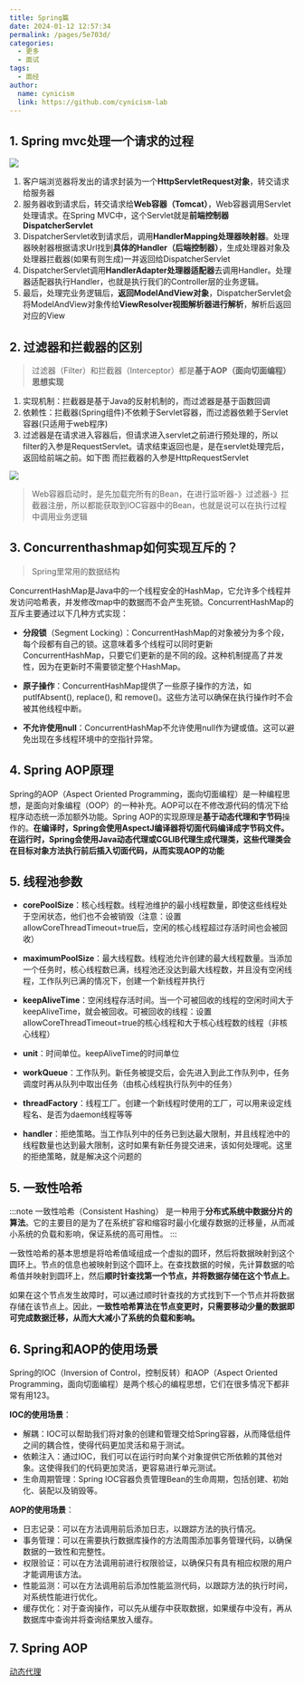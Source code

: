 ```yaml
---
title: Spring篇
date: 2024-01-12 12:57:34
permalink: /pages/5e703d/
categories:
  - 更多
  - 面试
tags:
  - 面经
author: 
  name: cynicism
  link: https://github.com/cynicism-lab
---
```

## 1. Spring mvc处理一个请求的过程
![](https://cdn.jsdelivr.net/gh/Cynicism-lab/MyResource/img/mvc.png)

1. 客户端浏览器将发出的请求封装为一个**HttpServletRequest对象**，转交请求给服务器
2. 服务器收到请求后，转交请求给**Web容器（Tomcat）**，Web容器调用Servlet处理请求。在Spring MVC中，这个Servlet就是**前端控制器DispatcherServlet**
3. DispatcherServlet收到请求后，调用**HandlerMapping处理器映射器**。处理器映射器根据请求Url找到**具体的Handler（后端控制器）**，生成处理器对象及处理器拦截器(如果有则生成)一并返回给DispatcherServlet
4. DispatcherServlet调用**HandlerAdapter处理器适配器**去调用Handler。处理器适配器执行Handler，也就是执行我们的Controller层的业务逻辑。
5. 最后，处理完业务逻辑后，**返回ModelAndView对象**，DispatcherServlet会将ModelAndView对象传给**ViewResolver视图解析器进行解析**，解析后返回对应的View

## 2. 过滤器和拦截器的区别
>过滤器（Filter）和拦截器（Interceptor）都是**基于AOP（面向切面编程）思想实现**

1. 实现机制：拦截器是基于Java的反射机制的，而过滤器是基于函数回调
2. 依赖性：拦截器(Spring组件)不依赖于Servlet容器，而过滤器依赖于Servlet容器(只适用于web程序)
3. 过滤器是在请求进入容器后，但请求进入servlet之前进行预处理的，所以filter的入参是RequestServlet。请求结束返回也是，是在servlet处理完后，返回给前端之前。如下图
而拦截器的入参是HttpRequestServlet

![](https://cdn.jsdelivr.net/gh/Cynicism-lab/MyResource/img/20200602173814901.png)

>Web容器启动时，是先加载完所有的Bean，在进行监听器-》过滤器-》拦截器注册，所以都能获取到IOC容器中的Bean，也就是说可以在执行过程中调用业务逻辑

## 3. Concurrenthashmap如何实现互斥的？
>Spring里常用的数据结构

ConcurrentHashMap是Java中的一个线程安全的HashMap，它允许多个线程并发访问哈希表，并发修改map中的数据而不会产生死锁。ConcurrentHashMap的互斥主要通过以下几种方式实现：

- **分段锁**（Segment Locking）：ConcurrentHashMap的对象被分为多个段，每个段都有自己的锁。这意味着多个线程可以同时更新ConcurrentHashMap，只要它们更新的是不同的段。这种机制提高了并发性，因为在更新时不需要锁定整个HashMap。

- **原子操作**：ConcurrentHashMap提供了一些原子操作的方法，如putIfAbsent(), replace(), 和 remove()。这些方法可以确保在执行操作时不会被其他线程中断。

- **不允许使用null**：ConcurrentHashMap不允许使用null作为键或值。这可以避免出现在多线程环境中的空指针异常。

## 4. Spring AOP原理
Spring的AOP（Aspect Oriented Programming，面向切面编程）是一种编程思想，是面向对象编程（OOP）的一种补充。AOP可以在不修改源代码的情况下给程序动态统一添加额外功能。Spring AOP的实现原理是**基于动态代理和字节码**操作的。**在编译时，Spring会使用AspectJ编译器将切面代码编译成字节码文件。在运行时，Spring会使用Java动态代理或CGLIB代理生成代理类，这些代理类会在目标对象方法执行前后插入切面代码，从而实现AOP的功能**

## 5. 线程池参数
- **corePoolSize**：核心线程数。线程池维护的最小线程数量，即使这些线程处于空闲状态，他们也不会被销毁（注意：设置allowCoreThreadTimeout=true后，空闲的核心线程超过存活时间也会被回收）

- **maximumPoolSize**：最大线程数。线程池允许创建的最大线程数量。当添加一个任务时，核心线程数已满，线程池还没达到最大线程数，并且没有空闲线程，工作队列已满的情况下，创建一个新线程并执行

- **keepAliveTime**：空闲线程存活时间。当一个可被回收的线程的空闲时间大于keepAliveTime，就会被回收。可被回收的线程：设置allowCoreThreadTimeout=true的核心线程和大于核心线程数的线程（非核心线程）

- **unit**：时间单位。keepAliveTime的时间单位

- **workQueue**：工作队列。新任务被提交后，会先进入到此工作队列中，任务调度时再从队列中取出任务（由核心线程执行队列中的任务）

- **threadFactory**：线程工厂。创建一个新线程时使用的工厂，可以用来设定线程名、是否为daemon线程等等

- **handler**：拒绝策略。当工作队列中的任务已到达最大限制，并且线程池中的线程数量也达到最大限制，这时如果有新任务提交进来，该如何处理呢。这里的拒绝策略，就是解决这个问题的

## 5. 一致性哈希
:::note 一致性哈希（Consistent Hashing）
是一种用于**分布式系统中数据分片的算法**。它的主要目的是为了在系统扩容和缩容时最小化缓存数据的迁移量，从而减小系统的负载和影响，保证系统的高可用性。
:::

一致性哈希的基本思想是将哈希值域组成一个虚拟的圆环，然后将数据映射到这个圆环上。节点的信息也被映射到这个圆环上。在查找数据的时候，先计算数据的哈希值并映射到圆环上，然后**顺时针查找第一个节点，并将数据存储在这个节点上**。

如果在这个节点发生故障时，可以通过顺时针查找的方式找到下一个节点并将数据存储在该节点上。因此，**一致性哈希算法在节点变更时，只需要移动少量的数据即可完成数据迁移，从而大大减小了系统的负载和影响。**


## 6. Spring和AOP的使用场景
Spring的IOC（Inversion of Control，控制反转）和AOP（Aspect Oriented Programming，面向切面编程）是两个核心的编程思想，它们在很多情况下都非常有用123。

**IOC的使用场景**：

- 解耦：IOC可以帮助我们将对象的创建和管理交给Spring容器，从而降低组件之间的耦合性，使得代码更加灵活和易于测试。
- 依赖注入：通过IOC，我们可以在运行时向某个对象提供它所依赖的其他对象。这使得我们的代码更加灵活，更容易进行单元测试。
- 生命周期管理：Spring IOC容器负责管理Bean的生命周期，包括创建、初始化、装配以及销毁等。
  
**AOP的使用场景**：

- 日志记录：可以在方法调用前后添加日志，以跟踪方法的执行情况。
- 事务管理：可以在需要执行数据库操作的方法周围添加事务管理代码，以确保数据的一致性和完整性。
- 权限验证：可以在方法调用前进行权限验证，以确保只有具有相应权限的用户才能调用该方法。
- 性能监测：可以在方法调用前后添加性能监测代码，以跟踪方法的执行时间，对系统性能进行优化。
- 缓存优化：对于查询操作，可以先从缓存中获取数据，如果缓存中没有，再从数据库中查询并将查询结果放入缓存。

## 7. Spring AOP
<a href="https://www.cnblogs.com/tuyang1129/p/12878549.html#21-spring-aop%E7%9A%84%E5%AE%9E%E7%8E%B0%E5%8E%9F%E7%90%86" target="_blank">动态代理</a>